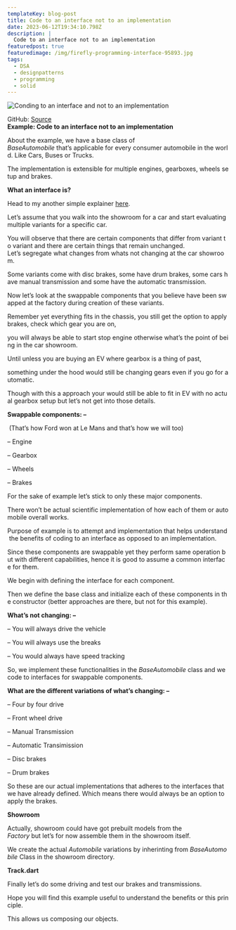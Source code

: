 ```yaml
---
templateKey: blog-post
title: Code to an interface not to an implementation
date: 2023-06-12T19:34:10.798Z
description: |
  Code to an interface not to an implementation
featuredpost: true
featuredimage: /img/firefly-programming-interface-95893.jpg
tags:
  - DSA
  - designpatterns
  - programming
  - solid
---
```

![Conding to an interface and not to an implementation](/img/firefly-programming-interface-95893.jpg "Adobe firefly AI generated image")

GitHub: [Source](https://web.archive.org/web/20210314031131/https://github.com/viky293/dart-examples/tree/master/Automobiles)\
**Example: Code to an interface not to an implementation** 

About the example, we have a base class of  *BaseAutomobile* that’s applicable for every consumer automobile in the world. Like Cars, Buses or Trucks. 

The implementation is extensible for multiple engines, gearboxes, wheels setup and brakes.

**What an interface is?**

Head to my another simple explainer [here](https://web.archive.org/web/20210314031131/https://lekh.pw/a/AbpuFstrg).

Let’s assume that you walk into the showroom for a car and start evaluating multiple variants for a specific car. 

You will observe that there are certain components that differ from variant to variant and there are certain things that remain unchanged. Let’s segregate what changes from whats not changing at the car showroom.

Some variants come with disc brakes, some have drum brakes, some cars have manual transmission and some have the automatic transmission. 

Now let’s look at the swappable components that you believe have been swapped at the factory during creation of these variants.

Remember yet everything fits in the chassis, you still get the option to apply brakes, check which gear you are on,

you will always be able to start stop engine otherwise what’s the point of being in the car showroom.

Until unless you are buying an EV where gearbox is a thing of past,

something under the hood would still be changing gears even if you go for automatic.

Though with this a approach your would still be able to fit in EV with no actual gearbox setup but let’s not get into those details.

**Swappable components: –**

 (That’s how Ford won at Le Mans and that’s how we will too)

– Engine

– Gearbox

– Wheels

– Brakes

For the sake of example let’s stick to only these major components.

There won’t be actual scientific implementation of how each of them or automobile overall works.

Purpose of example is to attempt and implementation that helps understand the benefits of coding to an interface as opposed to an implementation.

Since these components are swappable yet they perform same operation but with different capabilities, hence it is good to assume a common interface for them. 

We begin with defining the interface for each component.

Then we define the base class and initialize each of these components in the constructor (better approaches are there, but not for this example).

**What’s not changing: –**

– You will always drive the vehicle

– You will always use the breaks

– You would always have speed tracking 

So, we implement these functionalities in the *BaseAutomobile* class and we code to interfaces for swappable components.

**What are the different variations of what’s changing: –**

– Four by four drive

– Front wheel drive

– Manual Transmission

– Automatic Transimission

– Disc brakes

– Drum brakes

So these are our actual implementations that adheres to the interfaces that we have already defined. Which means there would always be an option to apply the brakes.

**Showroom**

Actually, showroom could have got prebuilt models from the  *Factory* but let’s for now assemble them in the showroom itself. 

We create the actual *Automobile* variations by inherinting from *BaseAutomobile* Class in the showroom directory.

**Track.dart**

Finally let’s do some driving and test our brakes and transmissions.

Hope you will find this example useful to understand the benefits or this principle. 

This allows us composing our objects.